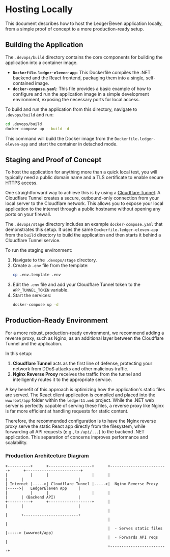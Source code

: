 # Hosting Locally

This document describes how to host the LedgerEleven application locally, from a simple proof of concept to a more production-ready setup.

## Building the Application

The `.devops/build` directory contains the core components for building the application into a container image.

*   **`Dockerfile.ledger-eleven-app`**: This Dockerfile compiles the .NET backend and the React frontend, packaging them into a single, self-contained image.
*   **`docker-compose.yaml`**: This file provides a basic example of how to configure and run the application image in a simple development environment, exposing the necessary ports for local access.

To build and run the application from this directory, navigate to `.devops/build` and run:

```bash
cd .devops/build
docker-compose up --build -d
```

This command will build the Docker image from the `Dockerfile.ledger-eleven-app` and start the container in detached mode.

## Staging and Proof of Concept

To host the application for anything more than a quick local test, you will typically need a public domain name and a TLS certificate to enable secure HTTPS access.

One straightforward way to achieve this is by using a [Cloudflare Tunnel](https://www.cloudflare.com/products/tunnel/). A Cloudflare Tunnel creates a secure, outbound-only connection from your local server to the Cloudflare network. This allows you to expose your local application to the internet through a public hostname without opening any ports on your firewall.

The `.devops/stage` directory includes an example `docker-compose.yaml` that demonstrates this setup. It uses the same `Dockerfile.ledger-eleven-app` from the `build` directory to build the application and then starts it behind a Cloudflare Tunnel service.

To run the staging environment:

1.  Navigate to the `.devops/stage` directory.
2.  Create a `.env` file from the template:
    ```bash
    cp .env.template .env
    ```
3.  Edit the `.env` file and add your Cloudflare Tunnel token to the `APP_TUNNEL_TOKEN` variable.
4.  Start the services:
    ```bash
    docker-compose up -d
    ```

## Production-Ready Environment

For a more robust, production-ready environment, we recommend adding a reverse proxy, such as Nginx, as an additional layer between the Cloudflare Tunnel and the application.

In this setup:
1.  **Cloudflare Tunnel** acts as the first line of defense, protecting your network from DDoS attacks and other malicious traffic.
2.  **Nginx Reverse Proxy** receives the traffic from the tunnel and intelligently routes it to the appropriate service.

A key benefit of this approach is optimizing how the application's static files are served. The React client application is compiled and placed into the `wwwroot/app` folder within the `ledger11.web` project. While the .NET web server is perfectly capable of serving these files, a reverse proxy like Nginx is far more efficient at handling requests for static content.

Therefore, the recommended configuration is to have the Nginx reverse proxy serve the static React app directly from the filesystem, while forwarding all API requests (e.g., to `/api/...`) to the backend .NET application. This separation of concerns improves performance and scalability.

### Production Architecture Diagram

```
+----------+      +-------------------+      +-------------------------+      +------------------------+
|          |      |                   |      |                         |      |                        |
| Internet |----->| Cloudflare Tunnel |----->|  Nginx Reverse Proxy    |----->|   LedgerEleven App     |
|          |      |                   |      |                         |      | (Backend API)          |
+----------+      +-------------------+      |                         |      |                        |
                                             |                         |      +------------------------+
                                             |                         |
                                             |  - Serves static files  |-----> (wwwroot/app)
                                             |  - Forwards API reqs    |
                                             +-------------------------+
```
